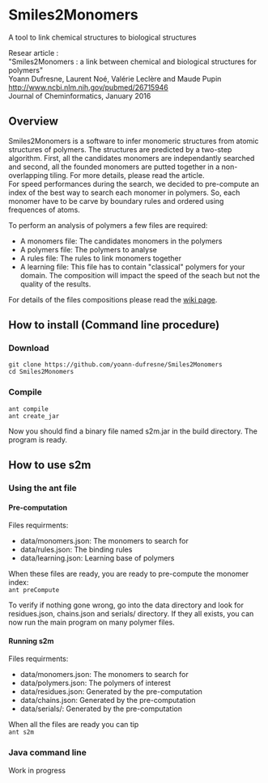 # Smiles2Monomers
A tool to link chemical structures to biological structures

Resear article :  
"Smiles2Monomers : a link between chemical and biological structures for polymers"  
Yoann Dufresne, Laurent Noé, Valérie Leclère and Maude Pupin  
http://www.ncbi.nlm.nih.gov/pubmed/26715946  
Journal of Cheminformatics, January 2016

## Overview

Smiles2Monomers is a software to infer monomeric structures from atomic structures of polymers. The structures are predicted by a two-step algorithm. First, all the candidates monomers are independantly searched and second, all the founded monomers are putted together in a non-overlapping tiling. For more details, please read the article.  
For speed performances during the search, we decided to pre-compute an index of the best way to search each monomer in polymers. So, each monomer have to be carve by boundary rules and ordered using frequences of atoms.

To perform an analysis of polymers a few files are required:
* A monomers file: The candidates monomers in the polymers
* A polymers file: The polymers to analyse
* A rules file: The rules to link monomers together
* A learning file: This file has to contain "classical" polymers for your domain. The composition will impact the speed of the seach but not the quality of the results.

For details of the files compositions please read the [wiki page](https://github.com/yoann-dufresne/Smiles2Monomers/wiki/Json-formats).

## How to install (Command line procedure)

### Download
`git clone https://github.com/yoann-dufresne/Smiles2Monomers`  
`cd Smiles2Monomers`

### Compile
`ant compile`  
`ant create_jar`

Now you should find a binary file named s2m.jar in the build directory. The program is ready.

## How to use s2m

### Using the ant file

#### Pre-computation

Files requirments:
* data/monomers.json: The monomers to search for
* data/rules.json: The binding rules
* data/learning.json: Learning base of polymers

When these files are ready, you are ready to pre-compute the monomer index:  
`ant preCompute`

To verify if nothing gone wrong, go into the data directory and look for residues.json, chains.json and serials/ directory. If they all exists, you can now run the main program on many polymer files.

#### Running s2m

Files requirments:
* data/monomers.json: The monomers to search for
* data/polymers.json: The polymers of interest
* data/residues.json: Generated by the pre-computation
* data/chains.json: Generated by the pre-computation
* data/serials/: Generated by the pre-computation

When all the files are ready you can tip  
`ant s2m`

### Java command line

Work in progress
